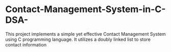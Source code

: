 # Contact-Management-System-in-C-DSA-
This project implements a simple yet effective Contact Management System using C programming language. It utilizes a doubly linked list to store contact information
